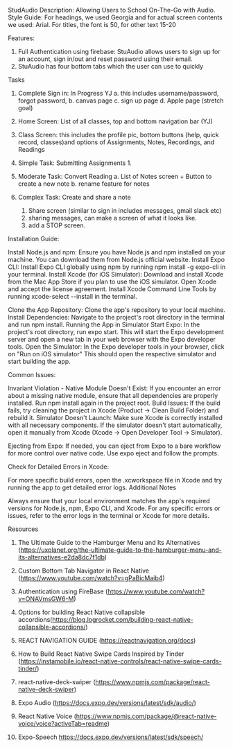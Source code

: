 StudAudio
Description: Allowing Users to School On-The-Go with Audio. 
Style Guide:
For headings, we used Georgia and for actual screen contents we used: Arial. For titles, the font is 50, for other text 15-20

Features:
1. Full Authentication using firebase: StuAudio allows users to sign up for an account, sign in/out and reset password using their email.
2.  StuAudio has four bottom tabs which the user can use to quickly 

Tasks 
1. Complete Sign in: In Progress YJ
    a. this includes username/password, forgot password, 
    b. canvas page
    c. sign up page
    d. Apple page (stretch goal)
2. Home Screen: List of all classes, top and bottom navigation bar (YJ)
3. Class Screen: this includes the profile pic,  bottom buttons (help, quick record, classes)and options of Assignments, Notes, Recordings, and Readings
4. Simple Task: Submitting Assignments
    1. 

5. Moderate Task: Convert Reading
    a. List of Notes screen + Button to create a new note
    b. rename feature for notes
6. Complex Task: Create and share a note
   1. Share screen (similar to sign in includes messages, gmail slack etc)
   2. sharing messages, can make a screen of what it looks like. 
   3. add a STOP screen. 

Installation Guide: 

Install Node.js and npm:
    Ensure you have Node.js and npm installed on your machine. You can download them from Node.js official website.
Install Expo CLI:
Install Expo CLI globally using npm by running npm install -g expo-cli in your terminal.
Install Xcode (for iOS Simulator):
    Download and install Xcode from the Mac App Store if you plan to use the iOS simulator.
Open Xcode and accept the license agreement.
    Install Xcode Command Line Tools by running xcode-select --install in the terminal.

Clone the App Repository:
    Clone the app's repository to your local machine.
Install Dependencies:
    Navigate to the project's root directory in the terminal and run npm install.
Running the App in Simulator
Start Expo:
    In the project's root directory, run expo start.
    This will start the Expo development server and open a new tab in your web browser with the Expo developer tools.
Open the Simulator:
    In the Expo developer tools in your browser, click on "Run on iOS simulator" 
    This should open the respective simulator and start building the app.

Common Issues: 

Invariant Violation - Native Module Doesn't Exist:
If you encounter an error about a missing native module, ensure that all dependencies are properly installed. Run npm install again in the project root.
Build Issues:
If the build fails, try cleaning the project in Xcode (Product -> Clean Build Folder) and rebuild it.
Simulator Doesn't Launch:
Make sure Xcode is correctly installed with all necessary components.
If the simulator doesn't start automatically, open it manually from Xcode (Xcode -> Open Developer Tool -> Simulator).

Ejecting from Expo:
If needed, you can eject from Expo to a bare workflow for more control over native code. Use expo eject and follow the prompts.

Check for Detailed Errors in Xcode:

For more specific build errors, open the .xcworkspace file in Xcode and try running the app to get detailed error logs.
Additional Notes

Always ensure that your local environment matches the app's required versions for Node.js, npm, Expo CLI, and Xcode.
For any specific errors or issues, refer to the error logs in the terminal or Xcode for more details.


Resources

1. The Ultimate Guide to the Hamburger Menu and Its Alternatives (https://uxplanet.org/the-ultimate-guide-to-the-hamburger-menu-and-its-alternatives-e2da8dc7f1db)
2. Custom Bottom Tab Navigator in React Native (https://www.youtube.com/watch?v=gPaBicMaib4)
3. Authentication using FireBase (https://www.youtube.com/watch?v=ONAVmsGW6-M)
4. Options for building React Native collapsible accordions(https://blog.logrocket.com/building-react-native-collapsible-accordions/)

5. REACT NAVIGATION GUIDE (https://reactnavigation.org/docs)
6. How to Build React Native Swipe Cards Inspired by Tinder (https://instamobile.io/react-native-controls/react-native-swipe-cards-tinder/)
7. react-native-deck-swiper (https://www.npmjs.com/package/react-native-deck-swiper)
8. Expo Audio (https://docs.expo.dev/versions/latest/sdk/audio/)
9. React Native Voice (https://www.npmjs.com/package/@react-native-voice/voice?activeTab=readme)
10. Expo-Speech https://docs.expo.dev/versions/latest/sdk/speech/





